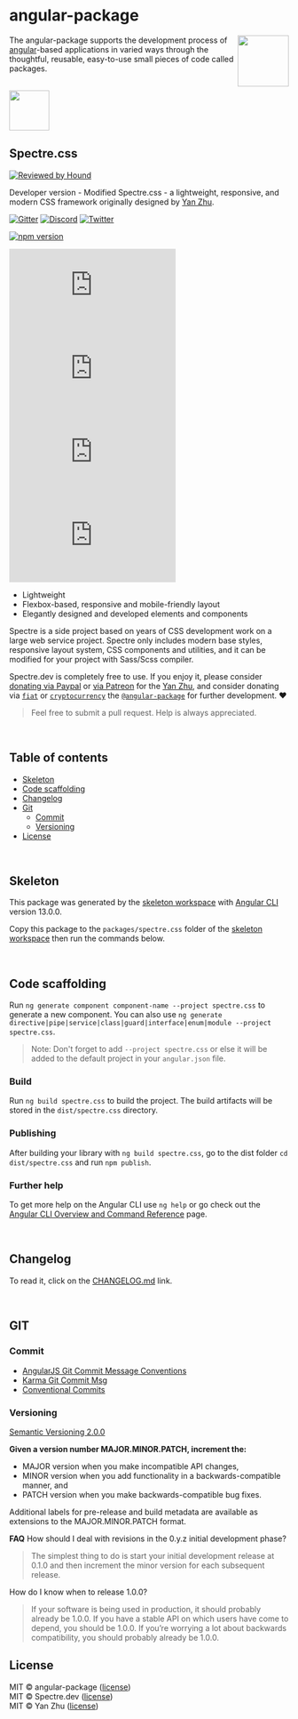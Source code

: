 # angular-package

<a href='https://angular-package.dev' target='_blank'>
  <img align="right"  width="92" height="92" src="https://avatars.githubusercontent.com/u/31412194?s=400&u=c9929aa36826318ccac8f7b84516e1ce3af7e21c&v=4" />
</a>

The angular-package supports the development process of [angular](https://angular.io)-based applications in varied ways through the thoughtful, reusable, easy-to-use small pieces of code called packages.

<br>

<a href="https://angular-package.github.io/spectre.css">
  <img src="https://angular-package.github.io/spectre.css/img/spectre-logo.svg" width="72" height="72">
</a>

## Spectre.css

[![Reviewed by Hound](https://img.shields.io/badge/Reviewed_by-Hound-8E64B0.svg)](https://houndci.com)

Developer version - Modified Spectre.css - a lightweight, responsive, and modern CSS framework originally designed by [Yan Zhu](https://twitter.com/picturepan2).

[![Gitter][gitter-badge]][gitter-chat]
[![Discord][discord-badge]][discord-channel]
[![Twitter][twitter-badge]][twitter-follow]
<!-- npm badge -->
[![npm version][spectre.css-npm-badge-svg]][spectre.css-npm-badge]

<!-- GitHub badges -->
[![GitHub issues][spectre.css-badge-issues]][spectre.css-issues]
[![GitHub forks][spectre.css-badge-forks]][spectre.css-forks]
[![GitHub stars][spectre.css-badge-stars]][spectre.css-stars]
[![GitHub license][spectre.css-badge-license]][spectre.css-license]

* Lightweight
* Flexbox-based, responsive and mobile-friendly layout
* Elegantly designed and developed elements and components

Spectre is a side project based on years of CSS development work on a large web service project. Spectre only includes modern base styles, responsive layout system, CSS components and utilities, and it can be modified for your project with Sass/Scss compiler.  

Spectre.dev is completely free to use. If you enjoy it, please consider [donating via Paypal](https://www.paypal.me/picturepan2) or [via Patreon](https://www.patreon.com/spectrecss) for the [Yan Zhu](https://twitter.com/picturepan2),
and consider donating via [`fiat`](https://spectrecss.angular-package.dev/donate/usd-fiat) or [`cryptocurrency`](https://spectrecss.angular-package.dev/donate/thb-cryptocurrency) the [`@angular-package`](https://github.com/sponsors/angular-package) for further development. ♥  

> Feel free to submit a pull request. Help is always appreciated.

<br>

## Table of contents

* [Skeleton](#skeleton)
* [Code scaffolding](#code-scaffolding)
* [Changelog](#changelog)
* [Git](#git)
  * [Commit](#commit)
  * [Versioning](#versioning)
* [License](#license)

<br>

## Skeleton

This package was generated by the [skeleton workspace][skeleton] with [Angular CLI](https://github.com/angular/angular-cli) version 13.0.0.

Copy this package to the `packages/spectre.css` folder of the [skeleton workspace][skeleton] then run the commands below.

<br>

## Code scaffolding

Run `ng generate component component-name --project spectre.css` to generate a new component. You can also use `ng generate directive|pipe|service|class|guard|interface|enum|module --project spectre.css`.
> Note: Don't forget to add `--project spectre.css` or else it will be added to the default project in your `angular.json` file.

### Build

Run `ng build spectre.css` to build the project. The build artifacts will be stored in the `dist/spectre.css` directory.

### Publishing

After building your library with `ng build spectre.css`, go to the dist folder `cd dist/spectre.css` and run `npm publish`.

### Further help

To get more help on the Angular CLI use `ng help` or go check out the [Angular CLI Overview and Command Reference](https://angular.io/cli) page.

<br>

## Changelog

To read it, click on the [CHANGELOG.md](https://github.com/angular-package/spectre.css/blob/master/CHANGELOG.md) link.

<br>

## GIT

### Commit

* [AngularJS Git Commit Message Conventions][git-commit-angular]
* [Karma Git Commit Msg][git-commit-karma]
* [Conventional Commits][git-commit-conventional]

### Versioning

[Semantic Versioning 2.0.0][git-semver]

**Given a version number MAJOR.MINOR.PATCH, increment the:**

* MAJOR version when you make incompatible API changes,
* MINOR version when you add functionality in a backwards-compatible manner, and
* PATCH version when you make backwards-compatible bug fixes.

Additional labels for pre-release and build metadata are available as extensions to the MAJOR.MINOR.PATCH format.

**FAQ**
How should I deal with revisions in the 0.y.z initial development phase?

> The simplest thing to do is start your initial development release at 0.1.0 and then increment the minor version for each subsequent release.

How do I know when to release 1.0.0?

> If your software is being used in production, it should probably already be 1.0.0. If you have a stable API on which users have come to depend, you should be 1.0.0. If you’re worrying a lot about backwards compatibility, you should probably already be 1.0.0.

## License

MIT © angular-package ([license][spectre.css-license])
<br>
MIT © Spectre.dev ([license](https://github.com/angular-package/spectre.css/blob/developer/LICENSE))
<br>
MIT © Yan Zhu ([license](https://github.com/picturepan2/spectre/blob/master/LICENSE))

<!-- Spectre -->
[spectre-css]: https://github.com/angular-package/spectre.css/blob/master/dist/spectre.min.css
[spectre-icons-css]: https://github.com/angular-package/spectre.css/blob/master/dist/spectre-icons.min.css
[spectre-exp-css]: https://github.com/angular-package/spectre.css/blob/master/dist/spectre-exp.min.css

<!-- Funding -->
[github-badge-sponsor]: https://img.shields.io/static/v1?label=Sponsor&message=%E2%9D%A4&logo=GitHub&link=https://github.com/sponsors/angular-package
[github-sponsor-link]: https://github.com/sponsors/angular-package
[patreon-badge]: https://img.shields.io/endpoint.svg?url=https%3A%2F%2Fshieldsio-patreon.vercel.app%2Fapi%3Fusername%3Dsciborrudnicki%26type%3Dpatrons&style=flat
[patreon-link]: https://patreon.com/sciborrudnicki

[angulario]: https://angular.io
[skeleton]: https://github.com/angular-package/skeleton

<!-- Update status -->
[experimental]: https://img.shields.io/badge/-Experimental-orange
[fix]: https://img.shields.io/badge/-Fix-red
[new]: https://img.shields.io/badge/-eNw-green
[update]: https://img.shields.io/badge/-Update-red
[documentation]: https://img.shields.io/badge/-Documentation-informational
[demonstration]: https://img.shields.io/badge/-Demonstration-green

<!-- Discord -->
[discord-badge]: https://img.shields.io/discord/925168966098386944
[discord-channel]: https://discord.com/channels/925168966098386944/998970323607228436

<!-- Gitter -->
[gitter-badge]: https://badges.gitter.im/angularpackage/Lobby.svg
[gitter-chat]: https://gitter.im/angularpackage/Lobby?utm_source=badge&utm_medium=badge&utm_campaign=pr-badge

<!-- Twitter -->
[twitter-badge]: https://img.shields.io/twitter/url?style=social&label=Follow%20%40angularpackage&url=https%3A%2F%2Ftwitter.com%2Fangularpackage
[twitter-follow]: https://twitter.com/angularpackage

<!-- GIT -->
[git-semver]: http://semver.org/

<!-- GIT: commit -->
[git-commit-angular]: https://gist.github.com/stephenparish/9941e89d80e2bc58a153
[git-commit-karma]: http://karma-runner.github.io/0.10/dev/git-commit-msg.html
[git-commit-conventional]: https://www.conventionalcommits.org/en/v1.0.0/

<!-- This package: spectre.css  -->
  <!-- GitHub: badges -->
  [spectre.css-badge-issues]: https://img.shields.io/github/issues/angular-package/spectre.css
  [spectre.css-badge-forks]: https://img.shields.io/github/forks/angular-package/spectre.css
  [spectre.css-badge-stars]: https://img.shields.io/github/stars/angular-package/spectre.css
  [spectre.css-badge-license]: https://img.shields.io/github/license/angular-package/spectre.css
  <!-- GitHub: badges links -->
  [spectre.css-issues]: https://github.com/angular-package/spectre.css/issues
  [spectre.css-forks]: https://github.com/angular-package/spectre.css/network
  [spectre.css-license]: https://github.com/angular-package/spectre.css/blob/master/LICENSE
  [spectre.css-stars]: https://github.com/angular-package/spectre.css/stargazers
<!-- This package -->
  [spectre.css-github-changelog]: https://github.com/angular-package/spectre.css/blob/main/CHANGELOG.md

<!-- Package: spectre.css -->
  <!-- npm -->
  [spectre.css-npm-badge-svg]: https://badge.fury.io/js/%40angular-package%2Fspectre.css.svg
  [spectre.css-npm-badge-png]: https://badge.fury.io/js/%40angular-package%2Fspectre.css.png
  [spectre.css-npm-badge]: https://badge.fury.io/js/%40angular-package%2Fspectre.css
  [spectre.css-npm-readme]: https://www.npmjs.com/package/@angular-package/spectre.css#readme

  <!-- GitHub -->
  [spectre.css-github-readme]: https://github.com/angular-package/spectre.css#readme
